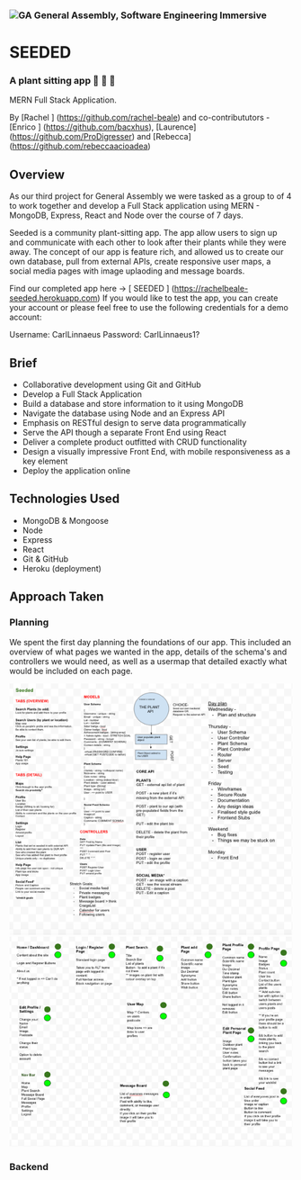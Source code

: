 ### ![GA](https://cloud.githubusercontent.com/assets/40461/8183776/469f976e-1432-11e5-8199-6ac91363302b.png) General Assembly, Software Engineering Immersive

# SEEDED 
### A plant sitting app 🌱 🌿 🌼

MERN Full Stack Application. 

By [Rachel ] (https://github.com/rachel-beale) and co-contribututors - [Enrico ] (https://github.com/bacxhus), [Laurence] (https://github.com/ProDigresser) and [Rebecca] (https://github.com/rebeccaacioadea) 

## Overview 
As our third project for General Assembly we were tasked as a group to of 4 to work together and develop a Full Stack application using MERN - MongoDB, Express, React and Node over the course of 7 days. 

Seeded is a community plant-sitting app.
 The app allow users to sign up and communicate with each other to look after their plants while they were away. The concept of our app is feature rich, and allowed us to create our own database, pull from external APIs, create responsive user maps, a social media pages with image uplaoding and message boards. 

Find our completed app here -> [ SEEDED ] (https://rachelbeale-seeded.herokuapp.com)
If you would like to test the app, you can create your account or please feel free to use the following credentials for a demo account: 

Username: CarlLinnaeus
Password: CarlLinnaeus1?

## Brief
- Collaborative development using Git and GitHub
- Develop a Full Stack Application
- Build a database and store information to it using MongoDB
- Navigate the database using Node and an Express API
- Emphasis on RESTful design to serve data programmatically
- Serve the API though a separate Front End using React
- Deliver a complete product outfitted with CRUD functionality
- Design a visually impressive Front End, with mobile responsiveness as a key element
- Deploy the application online

## Technologies Used
- MongoDB & Mongoose
- Node
- Express
- React 
- Git & GitHub
- Heroku (deployment)

## Approach Taken 
### Planning
We spent the first day planning the foundations of our app. This included an overview of what pages we wanted in the app, details of the schema's and controllers we would need, as well as a usermap that detailed exactly what would be included on each page. 

<img src = ./README-files/seeded-plan.png >


<img src = ./README-files/seeded-usermap.png >

### Backend 

